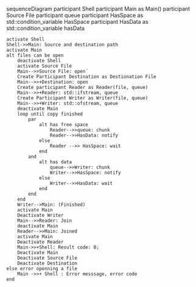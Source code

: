 sequenceDiagram
    participant Shell
    participant Main as Main()
    participant Source File
    participant queue
    participant HasSpace as std::condition_variable HasSpace
    participant HasData as std::condition_variable hasData

    activate Shell
    Shell->>Main: Source and destination path
    activate Main
    alt files can be open
        deactivate Shell
        activate Source File
        Main-->>Source File: open´
        Create Participant Destination as Destionation File
        Main-->>+Destination: open
        Create participant Reader as Reader(file, queue)
        Main-->>+Reader: std::ifstream, queue
        Create Participant Writer as Writer(file, queue)
        Main-->>+Writer: std::ofstream, queue
        deactivate Main
        loop until copy finished
            par
                alt has free space
                    Reader-->>queue: chunk
                    Reader-->>HasData: notify
                else
                    Reader -->> HasSpace: wait
                end
            and
                alt has data
                    queue-->>Writer: chunk
                    Writer-->>HasSpace: notify
                else
                    Writer-->>HasData: wait
                end
            end
        end
        Writer-->Main: (Finished)
        activate Main
        Deactivate Writer
        Main-->>Reader: Join
        deactivate Main
        Reader-->>Main: Joined
        activate Main
        Deactivate Reader
        Main->>+Shell: Result code: 0;
        Deactivate Main
        Deactivate Source File
        Deactivate Destination
    else error openning a file
        Main ->>+ Shell : Error messsage, error code
    end
